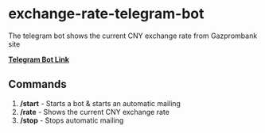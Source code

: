 # exchange-rate-telegram-bot
The telegram bot shows the current CNY exchange rate from Gazprombank site

**[Telegram Bot Link](https://t.me/CNY_exchangee_rate_bot)**

## **Commands**
1. **/start** - Starts a bot & starts an automatic mailing
2. **/rate** - Shows the current CNY exchange rate
3. **/stop** - Stops automatic mailing
